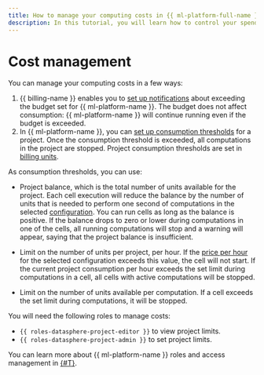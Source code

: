 ```yaml
---
title: How to manage your computing costs in {{ ml-platform-full-name }}
description: In this tutorial, you will learn how to control your spending in {{ ml-platform-name }} and what consumption thresholds the service has.
---
```


# Cost management

You can manage your computing costs in a few ways:

1. {{ billing-name }} enables you to [set up notifications](../../billing/operations/budgets.md) about exceeding the budget set for {{ ml-platform-name }}. The budget does not affect consumption: {{ ml-platform-name }} will continue running even if the budget is exceeded.
1. In {{ ml-platform-name }}, you can [set up consumption thresholds](../operations/projects/restrictions.md) for a project. Once the consumption threshold is exceeded, all computations in the project are stopped. Project consumption thresholds are set in [billing units](../pricing.md#unit).

As consumption thresholds, you can use:

* Project balance, which is the total number of units available for the project. Each cell execution will reduce the balance by the number of units that is needed to perform one second of computations in the selected [configuration](../concepts/configurations.md). You can run cells as long as the balance is positive. If the balance drops to zero or lower during computations in one of the cells, all running computations will stop and a warning will appear, saying that the project balance is insufficient.

* Limit on the number of units per project, per hour. If the [price per hour](../pricing.md) for the selected configuration exceeds this value, the cell will not start. If the current project consumption per hour exceeds the set limit during computations in a cell, all cells with active computations will be stopped.

* Limit on the number of units available per computation. If a cell exceeds the set limit during computations, it will be stopped.

You will need the following roles to manage costs:

* `{{ roles-datasphere-project-editor }}` to view project limits.
* `{{ roles-datasphere-project-admin }}` to set project limits.

You can learn more about {{ ml-platform-name }} roles and access management in [{#T}](../security/index.md).
